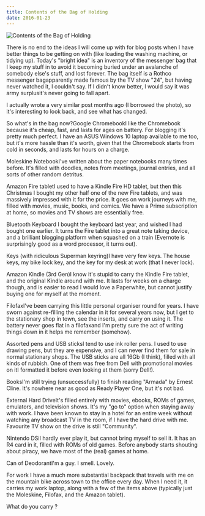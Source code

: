 ```yaml
---
title: Contents of the Bag of Holding
date: 2016-01-23
---
```


![Contents of the Bag of Holding](https://source.unsplash.com/hopX_jpVtRM/1600x900)

There is no end to the ideas I will come up with for blog posts when I have better things to be getting on with (like loading the washing machine, or tidying up). Today's "bright idea" is an inventory of the messenger bag that I keep my stuff in to avoid it becoming buried under an avalanche of somebody else's stuff, and lost forever. The bag itself is a Rothco messenger bagapparently made famous by the TV show "24", but having never watched it, I couldn't say. If I didn't know better, I would say it was army surplusit's never going to fall apart.

I actually wrote a very similar post months ago (I borrowed the photo), so it's interesting to look back, and see what has changed.

So what's in the bag now?Google ChromebookI like the Chromebook because it's cheap, fast, and lasts for ages on battery. For blogging it's pretty much perfect. I have an ASUS Windows 10 laptop available to me too, but it's more hassle than it's worth, given that the Chromebook starts from cold in seconds, and lasts for hours on a charge.

Moleskine NotebookI've written about the paper notebooks many times before. It's filled with doodles, notes from meetings, journal entries, and all sorts of other random detritus.

Amazon Fire tabletI used to have a Kindle Fire HD tablet, but then this Christmas I bought my other half one of the new Fire tablets, and was massively impressed with it for the price. It goes on work journeys with me, filled with movies, music, books, and comics. We have a Prime subscription at home, so movies and TV shows are essentially free.

Bluetooth Keyboard I bought the keyboard last year, and wished I had bought one earlier. It turns the Fire tablet into a great note taking device, and a brilliant blogging platform when squashed on a train (Evernote is surprisingly good as a word processor, it turns out).

Keys (with ridiculous Superman keyring)I have very few keys. The house keys, my bike lock key, and the key for my desk at work (that I never lock).

Amazon Kindle (3rd Gen)I know it's stupid to carry the Kindle Fire tablet, and the original Kindle around with me. It lasts for weeks on a charge though, and is easier to read I would love a Paperwhite, but cannot justify buying one for myself at the moment.

FilofaxI've been carrying this little personal organiser round for years. I have sworn against re-filling the calendar in it for several years now, but I get to the stationary shop in town, see the inserts, and carry on using it. The battery never goes flat in a filofaxand I'm pretty sure the act of writing things down in it helps me remember (somehow).

Assorted pens and USB sticksI tend to use ink roller pens. I used to use drawing pens, but they are expensive, and I can never find them for sale in normal stationary shops. The USB sticks are all 16Gb (I think), filled with all kinds of rubbish. One of them was free from Dell with promotional movies on itI formatted it before even looking at them (sorry Dell!).

BooksI'm still trying (unsuccessfully) to finish reading "Armada" by Ernest Cline. It's nowhere near as good as Ready Player One, but it's not bad.

External Hard DriveIt's filled entirely with movies, ebooks, ROMs of games, emulators, and television shows. It's my "go to" option when staying away with work. I have been known to stay in a hotel for an entire week without watching any broadcast TV in the room, if I have the hard drive with me. Favourite TV show on the drive is still "Community".

Nintendo DSiI hardly ever play it, but cannot bring myself to sell it. It has an R4 card in it, filled with ROMs of old games. Before anybody starts shouting about piracy, we have most of the (real) games at home.

Can of DeodorantI'm a guy. I smell. Lovely.

For work I have a much more substantial backpack that travels with me on the mountain bike across town to the office every day. When I need it, it carries my work laptop, along with a few of the items above (typically just the Moleskine, Filofax, and the Amazon tablet).

What do you carry ?